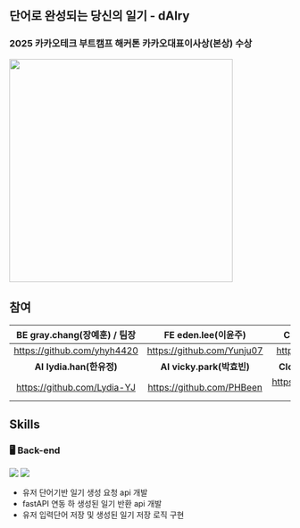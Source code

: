 ## 단어로 완성되는 당신의 일기 - dAIry
### 2025 카카오테크 부트캠프 해커톤 카카오대표이사상(본상) 수상
<img src="https://github.com/user-attachments/assets/86c56523-e92a-41ca-981d-11e74c4a4e0d" width="400">

## 참여
|**BE gray.chang(장예훈)** / 팀장|**FE eden.lee(이윤주)**|**Cloud jacky.kim(김현식)**|
|:-:|:-:|:-:|
|https://github.com/yhyh4420|https://github.com/Yunju07|https://github.com/Mr-Muji|
|**AI lydia.han(한유정)**|**AI vicky.park(박효빈)**|**Cloud jenny.moon(문재희)**|
|https://github.com/Lydia-YJ|https://github.com/PHBeen|https://github.com/Heestroy-118|

## Skills

### 🖥️ Back-end

<img src="https://img.shields.io/badge/springboot-{뱃지색깔}?style=flat-square&logo=springboot&logoColor=white"/> <img src="https://img.shields.io/badge/mySQL-4479A1?style=flat-square&logo=springboot&logoColor=white"/>

- 유저 단어기반 일기 생성 요청 api 개발
- fastAPI 연동 하 생성된 일기 반환 api 개발
- 유저 입력단어 저장 및 생성된 일기 저장 로직 구현

<!--

**Here are some ideas to get you started:**

🙋‍♀️ A short introduction - what is your organization all about?
🌈 Contribution guidelines - how can the community get involved?
👩‍💻 Useful resources - where can the community find your docs? Is there anything else the community should know?
🍿 Fun facts - what does your team eat for breakfast?
🧙 Remember, you can do mighty things with the power of [Markdown](https://docs.github.com/github/writing-on-github/getting-started-with-writing-and-formatting-on-github/basic-writing-and-formatting-syntax)
-->
